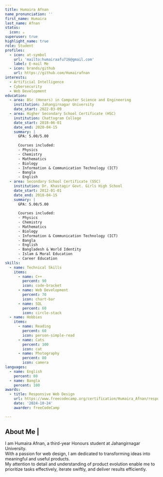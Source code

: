 ```yaml
---
title: Humaira Afnan
name_pronunciation: ''
first_name: Humaira
last_name: Afnan
status:
  icon: ☕️
superuser: true
highlight_name: true
role: Student
profiles:
  - icon: at-symbol
    url: 'mailto:humairaafu716@gmail.com'
    label: E-mail Me
  - icon: brands/github
    url: https://github.com/Humairafnan
interests:
  - Artificial Intelligence
  - Cybersecurity
  - Web Development
education:
  - area: BSc (Honors) in Computer Science and Engineering
    institution: Jahangirnagar University
    date_start: 2022-03-09
  - area: Higher Secondary School Certificate (HSC)
    institution: Chattogram College
    date_start: 2018-06-01
    date_end: 2020-04-15
    summary: |
      GPA: 5.00/5.00
      
      Courses included:
      - Physics
      - Chemistry
      - Mathematics
      - Biology
      - Information & Communication Technology (ICT)
      - Bangla
      - English
  - area: Secondary School Certificate (SSC)
    institution: Dr. Khastagir Govt. Girls High School
    date_start: 2012-01-01
    date_end: 2018-04-15
    summary: |
      GPA: 5.00/5.00
      
      Courses included:
      - Physics
      - Chemistry
      - Mathematics
      - Biology
      - Information & Communication Technology (ICT)
      - Bangla
      - English
      - Bangladesh & World Identity
      - Islam & Moral Education
      - Career Education
skills:
  - name: Technical Skills
    items:
      - name: C++
        percent: 90
        icon: code-bracket
      - name: Web Development
        percent: 70
        icon: chart-bar
      - name: SQL
        percent: 60
        icon: circle-stack
  - name: Hobbies
    items:
      - name: Reading
        percent: 60
        icon: person-simple-read
      - name: Cats
        percent: 100
        icon: cat
      - name: Photography
        percent: 80
        icon: camera
languages:
  - name: English
    percent: 80
  - name: Bangla
    percent: 100
awards:
  - title: Responsive Web Design
    url: https://www.freecodecamp.org/certification/Humaira_Afnan/responsive-web-design
    date: '2024-10-24'
    awarder: freeCodeCamp

---
```


## About Me |
  I am Humaira Afnan, a third-year Honours student at Jahangirnagar University.  
  With a passion for web design, I am dedicated to transforming ideas into meaningful and useful products.  
  My attention to detail and understanding of product evolution enable me to prioritize tasks effectively, iterate swiftly, and deliver results efficiently.
